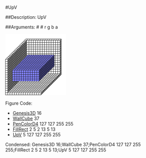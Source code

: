 #UpV

##Description: UpV <reps> <search r> <search g> <search b> <search a>
##Arguments: # # r g b a

![](UpV.png)

Figure Code:
- [Genesis3D](Genesis3D.md) 16
- [WallCube](WallCube.md) 37
- [PenColorD4](PenColorD4.md) 127 127 255 255
- [FillRect](FillRect.md) 2 5 2 13 5 13
- [UpV](UpV.md) 5 127 127 255 255

Condensed: Genesis3D 16;WallCube 37;PenColorD4 127 127 255 255;FillRect 2 5 2 13 5 13;UpV 5 127 127 255 255

